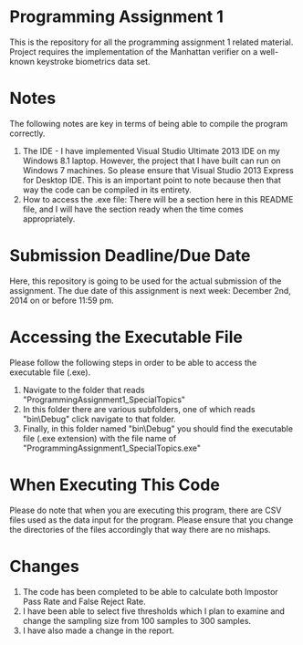 Programming Assignment 1
===============================================
This is the repository for all the programming assignment 1 related material.
Project requires the implementation of the Manhattan verifier on a well-known keystroke biometrics data set.  

Notes
===============================================
The following notes are key in terms of being able to compile the program correctly.

1.  The IDE - I have implemented Visual Studio Ultimate 2013 IDE on my Windows 8.1 laptop.  However, the project that I have built can run on Windows 7 machines.  So please ensure that Visual Studio 2013 Express for Desktop IDE.  This is an important point to note because then that way the code can be compiled in its entirety. 
2.  How to access the .exe file:  There will be a section here in this README file, and I will have the section ready when the time comes appropriately. 

Submission Deadline/Due Date
===============================================
Here, this repository is going to be used for the actual submission of the assignment.  The due date of this assignment is next week: December 2nd, 2014 on or before 11:59 pm.  

Accessing the Executable File
===============================================
Please follow the following steps in order to be able to access the executable file (.exe).


1. Navigate to the folder that reads "ProgrammingAssignment1_SpecialTopics"
2. In this folder there are various subfolders, one of which reads "bin\Debug" click navigate to that folder. 
3. Finally, in this folder named "bin\Debug" you should find the executable file (.exe extension) with the file name of "ProgrammingAssignment1_SpecialTopics.exe"

When Executing This Code
================================================
Please do note that when you are executing this program, there are CSV files used as the data input for the program.  Please ensure that you change the directories of the files accordingly that way there are no mishaps.  

Changes
========
1. The code has been completed to be able to calculate both Impostor Pass Rate and False Reject Rate.  
2. I have been able to select five thresholds which I plan to examine and change the sampling size from 100 samples to 300 samples. 
3. I have also made a change in the report. 
